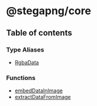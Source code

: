 # @stegapng/core

## Table of contents

### Type Aliases

- [RgbaData](types/RgbaData.md)

### Functions

- [embedDataInImage](functions/embedDataInImage.md)
- [extractDataFromImage](functions/extractDataFromImage.md)
